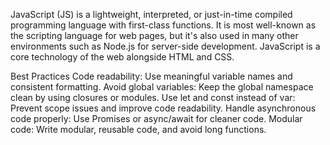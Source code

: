 JavaScript (JS) is a lightweight, interpreted, or just-in-time compiled programming language with first-class functions. 
It is most well-known as the scripting language for web pages, but it's also used in many other environments
such as Node.js for server-side development. JavaScript is a core technology of the web alongside HTML and CSS.

Best Practices
Code readability: Use meaningful variable names and consistent formatting.
Avoid global variables: Keep the global namespace clean by using closures or modules.
Use let and const instead of var: Prevent scope issues and improve code readability.
Handle asynchronous code properly: Use Promises or async/await for cleaner code.
Modular code: Write modular, reusable code, and avoid long functions.
